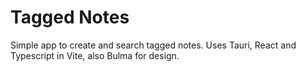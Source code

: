 # Tagged Notes

Simple app to create and search tagged notes.
Uses Tauri, React and Typescript in Vite, also Bulma for design.
